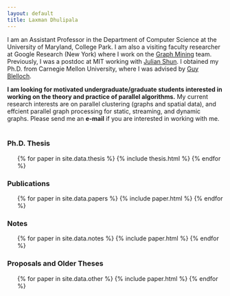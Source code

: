 ```yaml
---
layout: default
title: Laxman Dhulipala
---
```


I am an Assistant Professor in the Department of Computer Science at
the University of Maryland, College Park. I am also a visiting faculty
researcher at Google Research (New York) where I work on the [Graph
Mining][gm] team. Previously, I was a postdoc at MIT working with
[Julian Shun][julian]. I obtained my Ph.D. from Carnegie Mellon
University, where I was advised by [Guy Blelloch][guy].

<b>I am looking for motivated undergraduate/graduate students interested
in working on the theory and practice of parallel algorithms.</b> My
current research interests are on parallel clustering (graphs and
spatial data), and effcient parallel graph processing for static,
streaming, and dynamic graphs. Please send me an <b>e-mail</b> if you
are interested in working with me.
<br>
<br>

### Ph.D. Thesis

<ul>
{% for paper in site.data.thesis %}
  {% include thesis.html %}
{% endfor %}
</ul>

### Publications

<ul>
{% for paper in site.data.papers %}
  {% include paper.html %}
{% endfor %}
</ul>

### Notes

<ul>
{% for paper in site.data.notes %}
  {% include paper.html %}
{% endfor %}
</ul>

### Proposals and Older Theses

<ul>
{% for paper in site.data.other %}
  {% include paper.html %}
{% endfor %}
</ul>


[guy]: http://www.cs.cmu.edu/~guyb/
[julian]: https://people.csail.mit.edu/jshun/
[gm]: https://research.google/teams/graph-mining/
